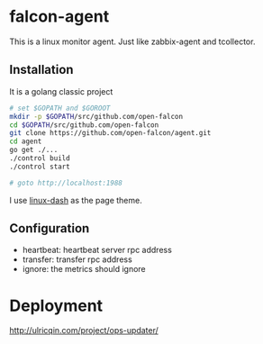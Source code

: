 falcon-agent
===

This is a linux monitor agent. Just like zabbix-agent and tcollector.


## Installation

It is a golang classic project

```bash
# set $GOPATH and $GOROOT
mkdir -p $GOPATH/src/github.com/open-falcon
cd $GOPATH/src/github.com/open-falcon
git clone https://github.com/open-falcon/agent.git
cd agent
go get ./...
./control build
./control start

# goto http://localhost:1988
```

I use [linux-dash](https://github.com/afaqurk/linux-dash) as the page theme.

## Configuration

- heartbeat: heartbeat server rpc address
- transfer: transfer rpc address
- ignore: the metrics should ignore

# Deployment

http://ulricqin.com/project/ops-updater/

